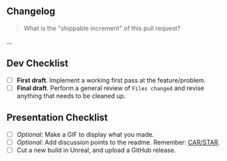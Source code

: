 ## Changelog

> What is the "shippable increment" of this pull request?

...

## Dev Checklist

* [ ] **First draft**. Implement a working first pass at the feature/problem.
* [ ] **Final draft**. Perform a general review of `Files changed` and revise anything that needs to be cleaned up.

## Presentation Checklist

* [ ] *Optional:* Make a GIF to display what you made.
* [ ] *Optional:* Add discussion points to the readme. Remember: [CAR/STAR](https://www.google.com/search?q=car+challenge+action+result).
* [ ] Cut a new build in Unreal, and upload a GitHub release.
